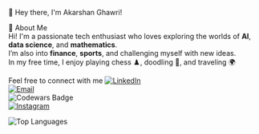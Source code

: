 👋 Hey there, I'm Akarshan Ghawri!

🚀 About Me  
Hi! I'm a passionate tech enthusiast who loves exploring the worlds of **AI**, **data science**, and **mathematics**.  
I’m also into **finance**, **sports**, and challenging myself with new ideas.  
In my free time, I enjoy playing chess ♟️, doodling 🎨, and traveling 🌍

Feel free to connect with me
[![LinkedIn](https://img.shields.io/badge/LinkedIn-blue?logo=linkedin&logoColor=white)](https://linkedin.com/in/akarshan-ghawri)  <br>
[![Email](https://img.shields.io/badge/Email-red?logo=gmail&logoColor=white)](mailto:akarshanghawri@gmail.com) <br>
![Codewars Badge](https://www.codewars.com/users/akarshanghawri/badges/large) <br>
[![Instagram](https://img.shields.io/badge/Instagram-%23E4405F.svg?logo=instagram&logoColor=white)](https://instagram.com/akarshanghawri) <br>

![Top Languages](https://github-readme-stats.vercel.app/api/top-langs/?username=akarshanghawri&layout=compact&theme=radical)
<!--
**akarshanghawri/akarshanghawri** is a ✨ _special_ ✨ repository because its `README.md` (this file) appears on your GitHub profile.

Here are some ideas to get you started:

- 🔭 I’m currently working on ...
- 🌱 I’m currently learning ...
- 👯 I’m looking to collaborate on ...
- 🤔 I’m looking for help with ...
- 💬 Ask me about ...
- 📫 How to reach me: ...
- 😄 Pronouns: ...
- ⚡ Fun fact: ...
-->
